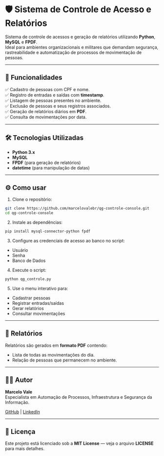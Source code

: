 
# 🛡️ Sistema de Controle de Acesso e Relatórios

Sistema de controle de acessos e geração de relatórios utilizando **Python**, **MySQL** e **FPDF**.  
Ideal para ambientes organizacionais e militares que demandam segurança, rastreabilidade e automatização de processos de movimentação de pessoas.

---

## 🚀 Funcionalidades

✅ Cadastro de pessoas com CPF e nome.  
✅ Registro de entradas e saídas com **timestamp**.  
✅ Listagem de pessoas presentes no ambiente.  
✅ Exclusão de pessoas e seus registros associados.  
✅ Geração de relatórios diários em **PDF**.  
✅ Consulta de movimentações por data.  

---

## 🛠️ Tecnologias Utilizadas

- **Python 3.x**  
- **MySQL**  
- **FPDF** (para geração de relatórios)  
- **datetime** (para manipulação de datas)  

---

## ⚙️ Como usar

1. Clone o repositório:  
```bash
git clone https://github.com/marcelovalebr/qg-controle-console.git
cd qg-controle-console
```

2. Instale as dependências:  
```bash
pip install mysql-connector-python fpdf
```

3. Configure as credenciais de acesso ao banco no script:  
- Usuário  
- Senha  
- Banco de Dados

4. Execute o script:  
```bash
python qg_controle.py
```

5. Use o menu interativo para:  
- Cadastrar pessoas  
- Registrar entradas/saídas  
- Gerar relatórios  
- Consultar movimentações  

---

## 📄 Relatórios

Relatórios são gerados em **formato PDF** contendo:  
- Lista de todas as movimentações do dia.  
- Relação de pessoas que permanecem no ambiente.  

---

## 👨‍💻 Autor

**Marcelo Vale**  
Especialista em Automação de Processos, Infraestrutura e Segurança da Informação.  

[GitHub](https://github.com/marcelovalebr) | [LinkedIn](https://www.linkedin.com/in/marcelovalebr/)

---

## 📝 Licença

Este projeto está licenciado sob a **MIT License** — veja o arquivo **LICENSE** para mais detalhes.
